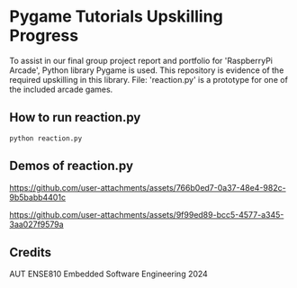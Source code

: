 # Pygame Tutorials Upskilling Progress
To assist in our final group project report and portfolio for 'RaspberryPi Arcade', Python library Pygame is used. This repository is evidence of the required upskilling in this library. File: 'reaction.py' is a prototype for one of the included arcade games.

## How to run reaction.py
```
python reaction.py
```

## Demos of reaction.py

https://github.com/user-attachments/assets/766b0ed7-0a37-48e4-982c-9b5babb4401c


https://github.com/user-attachments/assets/9f99ed89-bcc5-4577-a345-3aa027f9579a

## Credits
AUT ENSE810 Embedded Software Engineering 2024
